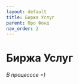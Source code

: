 ```yaml
---
layout: default
title: Биржа Услуг
parent: Про Фонд
nav_order: 2
---
```


# Биржа Услуг
*В процесссе =)*
